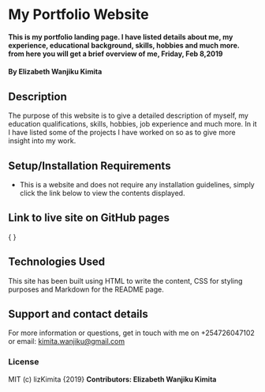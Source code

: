 # My Portfolio Website
#### This is my portfolio landing page. I have listed details about me, my experience, educational background, skills, hobbies and much more. from here you will get a brief overview of me, Friday, Feb 8,2019
#### By **Elizabeth Wanjiku Kimita**
## Description
The purpose of this website is to give a detailed description of myself, my education qualifications, skills, hobbies, job experience and much more. In it I have listed some of the projects I have worked on so as to give more insight into my work.
## Setup/Installation Requirements
* This is a website and does not require any installation guidelines, simply click the link below to view the contents displayed.
## Link to live site on GitHub pages
{ }
## Technologies Used
This site has been built using HTML to write the content, CSS for styling purposes and Markdown for the README page.
## Support and contact details
For more information or questions, get in touch with me on +254726047102 or email: kimita.wanjiku@gmail.com
### License
MIT (c) lizKimita {2019}
**Contributors: Elizabeth Wanjiku Kimita**
